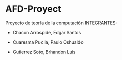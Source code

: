 # AFD-Proyect
Proyecto de teoría de la computación
INTEGRANTES:

 - Chacon Arrospide, Edgar Santos

 - Cuaresma Puclla, Paulo Oshualdo

 - Gutierrez Soto, Brhandon Luis

